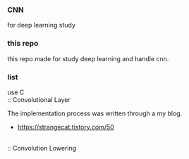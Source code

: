 ### CNN
for deep learning study

### this repo
this repo made for study deep learning and handle cnn.

### list
use C
<br>
:: Convolutional Layer

The implementation process was written through a my blog.

- https://strangecat.tistory.com/50
<br>
:: Convolution Lowering
